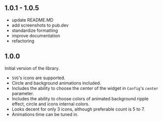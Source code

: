 ## 1.0.1 - 1.0.5
* update README.MD
* add screenshots to pub.dev
* standardize formatting
* improve documentation
* refactoring

## 1.0.0
Initial version of the library.

* `SVG`'s icons are supported.
* Circle and background animations included.
* Includes the ability to choose the center of the widget in `Config`'s `center` parameter.
* Includes the ability to choose colors of animated background ripple effect, circle and icons internal colors.
* Looks decent for only 3 icons, although preferable count is 5 to 7.
* Animations time can be tuned in.